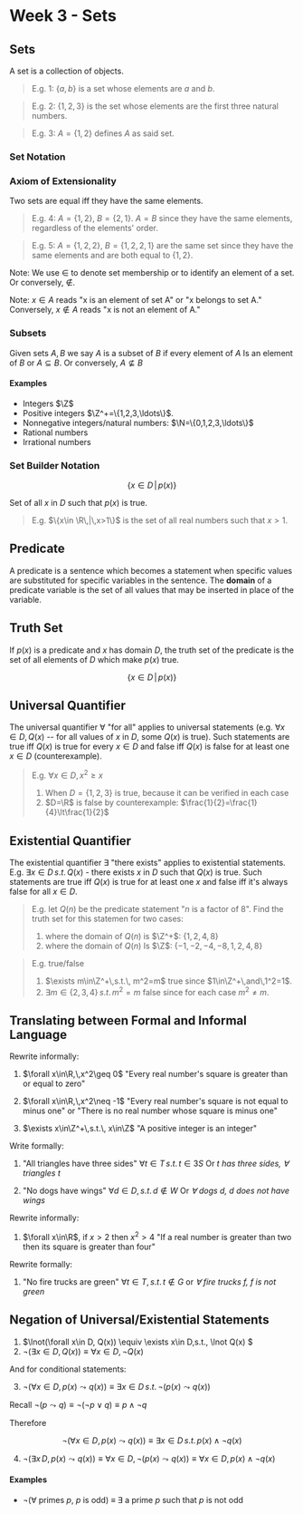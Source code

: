 # Week 3 - Sets

## Sets
A set is a collection of objects.

> E.g. 1: $\{a,b\}$ is a set whose elements are $a$ and $b$.

> E.g. 2: $\{1,2,3\}$ is the set whose elements are the first three natural numbers.

> E.g. 3: $A=\{1,2\}$ defines $A$ as said set.

### Set Notation

### Axiom of Extensionality
Two sets are equal iff they have the same elements.

> E.g. 4: $A=\{1,2\}$, $B=\{2,1\}$. $A=B$ since they have the same elements, regardless of the elements' order.

> E.g. 5: $A=\{1,2,2\}$, $B=\{1,2,2,1\}$ are the same set since they have the same elements and are both equal to $\{1,2\}$.

Note: We use $\in$ to denote set membership or to identify an element of a set. Or conversely, $\notin$.

Note: $x\in A$ reads "x is an element of set A" or "x belongs to set A." Conversely, $x\notin A$ reads "x is not an element of A."

### Subsets

Given sets $A,B$ we say $A$ is a subset of $B$ if every element of $A$ Is an element of $B$ or $A\subseteq B$. Or conversely, $A\nsubseteq B$

#### Examples
- Integers $\Z$
- Positive integers $\Z^+=\{1,2,3,\ldots\}$.
- Nonnegative integers/natural numbers: $\N=\{0,1,2,3,\ldots\}$
- Rational numbers
- Irrational numbers

### Set Builder Notation

$$
\{x\in D\,|\,p(x)\}
$$

Set of all $x$ in $D$ such that $p(x)$ is true.

> E.g. $\{x\in \R\,|\,x>1\}$ is the set of all real numbers such that $x>1$.

## Predicate

A predicate is a sentence which becomes a statement when specific values are substituted for specific variables in the sentence. The **domain** of a predicate variable is the set of all values that may be inserted in place of the variable.

## Truth Set

If $p(x)$ is a predicate and $x$ has domain $D$, the truth set of the predicate is the set of all elements of $D$ which make $p(x)$ true.

$$
\{x\in D\,|\,p(x)\}
$$

## Universal Quantifier

The universal quantifier $\forall$ "for all" applies to universal statements (e.g. $\forall x\in D,Q(x)$ -- for all values of $x$ in $D$, some $Q(x)$ is true). Such statements are true iff $Q(x)$ is true for every $x\in D$ and false iff $Q(x)$ is false for at least one $x\in D$ (counterexample).

> E.g. $\forall x\in D, x^2\geq x$
> 1. When $D=\{1,2,3\}$ is true, because it can be verified in each case
> 2. $D=\R$ is false by counterexample: $\frac{1}{2}=\frac{1}{4}\lt\frac{1}{2}$

## Existential Quantifier

The existential quantifier $\exists$ "there exists" applies to existential statements. E.g. $\exists x\in D\,s.t.\,Q(x)$ - there exists $x$ in $D$ such that $Q(x)$ is true. Such statements are true iff $Q(x)$ is true for at least one $x$ and false iff it's always false for all $x\in D$.

> E.g. let $Q(n)$ be the predicate statement "$n$ is a factor of $8$". Find the truth set for this statemen for two cases:
> 
> 1. where the domain of $Q(n)$ is $\Z^+$: $\{1,2,4,8\}$
> 2. where the domain of $Q(n)$ Is $\Z$: $\{-1,-2,-4,-8,1,2,4,8\}$
> 

> E.g. true/false
> 1. $\exists m\in\Z^+\,s.t.\, m^2=m$ true since $1\in\Z^+\,and\,1^2=1$.
> 2. $\exists m\in\{2,3,4\}\,s.t.\,m^2=m$ false since for each case $m^2\neq m$.

## Translating between Formal and Informal Language

Rewrite informally:

1. $\forall x\in\R,\,x^2\geq 0$ "Every real number's square is greater than or equal to zero"

2. $\forall x\in\R,\,x^2\neq -1$ "Every real number's square is not equal to minus one" or "There is no real number whose square is minus one"

3. $\exists x\in\Z^+\,s.t.\, x\in\Z$ "A positive integer is an integer"

Write formally:

1. "All triangles have three sides" $\forall t\in T\,s.t.\, t\in 3S$ Or *$t$ has three sides, $\forall$ triangles $t$*

2. "No dogs have wings" $\forall d\in D,\,s.t.\, d\notin W$ Or *$\forall$ dogs $d$, $d$ does not have wings*

Rewrite informally:

1. $\forall x\in\R$, if $x\gt 2$ then $x^2\gt 4$ "If a real number is greater than two then its square is greater than four"

Rewrite formally:

1. "No fire trucks are green" $\forall t\in T,\,s.t.\, t\notin G$ or *$\forall$ fire trucks $f$, $f$ is not green*

## Negation of Universal/Existential Statements

1. $\lnot(\forall x\in D, Q(x)) \equiv \exists x\in D\,s.t.\, \lnot Q(x) $
2. $\lnot(\exists x\in D, Q(x)) \equiv \forall x\in D,\,\lnot Q(x)$

And for conditional statements:

3. $\lnot(\forall x\in D,\,p(x)\leadsto q(x)) \equiv \exists x\in D\, s.t.\, \lnot(p(x)\leadsto q(x))$

Recall $\lnot(p\leadsto q)\equiv \lnot(\lnot p\lor q) \equiv p\land\lnot q$

Therefore

$$
\lnot(\forall x\in D,\,p(x)\leadsto q(x)) \equiv \exists x\in D\, s.t.\, p(x)\land\lnot q(x)
$$

4. $\lnot(\exists x\, D,\,p(x)\leadsto q(x)) \equiv \forall x\in D,\, \lnot(p(x)\leadsto q(x)) \equiv \forall x\in D,\, p(x)\land\lnot q(x)$

#### Examples

- $\lnot$($\forall$ primes $p$, $p$ is odd) $\equiv$ $\exists$ a prime $p$ such that $p$ is not odd